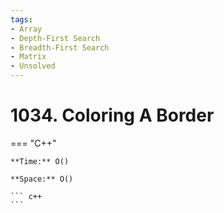 ```yaml
---
tags:
- Array
- Depth-First Search
- Breadth-First Search
- Matrix
- Unsolved
---
```



# 1034. Coloring A Border

=== "C++"

    **Time:** O()

    **Space:** O()

    ``` c++
    ```